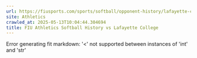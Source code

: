 ```yaml
---
url: https://fiusports.com/sports/softball/opponent-history/lafayette-college/1574
site: Athletics
crawled_at: 2025-05-13T10:04:44.304694
title: FIU Athletics Softball History vs Lafayette College
---
```


Error generating fit markdown: '<' not supported between instances of 'int' and 'str'